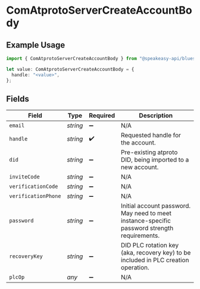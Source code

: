 # ComAtprotoServerCreateAccountBody

## Example Usage

```typescript
import { ComAtprotoServerCreateAccountBody } from "@speakeasy-api/bluesky/models/operations";

let value: ComAtprotoServerCreateAccountBody = {
  handle: "<value>",
};
```

## Fields

| Field                                                                                        | Type                                                                                         | Required                                                                                     | Description                                                                                  |
| -------------------------------------------------------------------------------------------- | -------------------------------------------------------------------------------------------- | -------------------------------------------------------------------------------------------- | -------------------------------------------------------------------------------------------- |
| `email`                                                                                      | *string*                                                                                     | :heavy_minus_sign:                                                                           | N/A                                                                                          |
| `handle`                                                                                     | *string*                                                                                     | :heavy_check_mark:                                                                           | Requested handle for the account.                                                            |
| `did`                                                                                        | *string*                                                                                     | :heavy_minus_sign:                                                                           | Pre-existing atproto DID, being imported to a new account.                                   |
| `inviteCode`                                                                                 | *string*                                                                                     | :heavy_minus_sign:                                                                           | N/A                                                                                          |
| `verificationCode`                                                                           | *string*                                                                                     | :heavy_minus_sign:                                                                           | N/A                                                                                          |
| `verificationPhone`                                                                          | *string*                                                                                     | :heavy_minus_sign:                                                                           | N/A                                                                                          |
| `password`                                                                                   | *string*                                                                                     | :heavy_minus_sign:                                                                           | Initial account password. May need to meet instance-specific password strength requirements. |
| `recoveryKey`                                                                                | *string*                                                                                     | :heavy_minus_sign:                                                                           | DID PLC rotation key (aka, recovery key) to be included in PLC creation operation.           |
| `plcOp`                                                                                      | *any*                                                                                        | :heavy_minus_sign:                                                                           | N/A                                                                                          |